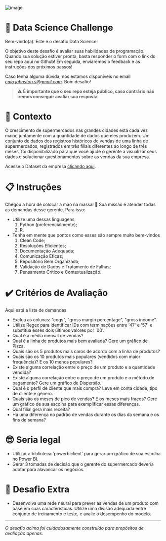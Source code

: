 ![image](https://user-images.githubusercontent.com/67487494/249557127-fadba69b-3f2f-440d-a695-77b756033884.png)


# 🚀 Data Science Challenge

Bem-vindo(a). Este é o desafio Data Science!

O objetivo deste desafio é avaliar suas habilidades de programação.
Quando sua solução estiver pronta, basta responder o form com o link do seu repo aqui no Github!
Em seguida, enviaremos o feedback e as instruções dos próximos passos!

Caso tenha alguma dúvida, nós estamos disponíveis no email *caio.johnston.s@gmail.com*. Bom desafio!

> ⚠️ **É importante que o seu repo esteja público, caso contrário não iremos conseguir avaliar sua resposta**

# 🧠 Contexto

O crescimento de supermercados nas grandes cidades está cada vez maior, juntamente com a quantidade de dados que eles produzem. Um conjunto de dados dos registros históricos de vendas de uma linha de supermercados, registrados em três filiais diferentes ao longo de três meses, foi disponibilizado para que você ajude o gerente a visualizar seus dados e solucionar questionamentos sobre as vendas da sua empresa.

Acesse o Dataset da empresa [clicando aqui](https://www.kaggle.com/datasets/aungpyaeap/supermarket-sales).

# 📋 Instruções

Chegou a hora de colocar a mão na massa! 🎉
Sua missão é atender todas as demandas desse gerente. Para isso:
- Utilize uma dessas linguagens:
    1. Python (preferencialmente);
    2. R.
- Tenha em mente que pontos como esses são sempre muito bem-vindos
    1. Clean Code;
    2. Resoluções Eficientes;
    3. Documentação Adequada;
    4. Comunicação Eficaz;
    5. Repositório Bem Organizado;
    6. Validação de Dados e Tratamento de Falhas;
    7. Pensamento Crítico e Contextualização.

# ✔️ Critérios de Avaliação

Aqui está a lista de demandas.

- Exclua as colunas: "cogs", "gross margin percentage", "gross income".
- Utilize Regex para identificar IDs com terminações entre '47' e '57' e substitua esses dois últimos valores por '00'.
- Qual é a média mensal de vendas?
- Qual é a linha de produtos mais bem avaliada? Gere um gráfico de Pizza.
- Quais são os 5 produtos mais caros de acordo com a linha de produtos?
- Quais são os 10 produtos mais populares (vendidos com maior frequência)? E os 10 menos populares?
- Existe alguma correlação entre o preço de um produto e a quantidade vendida?
- Existe alguma correlação entre o preço de um produto e o método de pagamento? Gere um gráfico de Dispersão.
- Qual é o perfil de cliente que mais compra? Leve em conta cidade, tipo de cliente e gênero.
- Quais são os meses de pico de vendas? E os meses mais fracos? Gere um gráfico de sua escolha para exemplificar essas diferenças.
- Qual filial gera mais receita?
- Há uma diferença no padrão de vendas durante os dias da semana e os fins de semana?

# 😎 Seria legal
- Utilizar a biblioteca 'powerbiclient' para gerar um gráfico de sua escolha no Power BI.
- Gerar 3 tomadas de decisão que o gerente do supermercado deveria adotar para alavancar os negócios.

# 🤖 Desafio Extra
- Desenvolva uma rede neural para prever as vendas de um produto com base em suas características. Utilize uma divisão adequada entre conjunto de treinamento e teste, e avalie o desempenho do modelo.
---

_O desafio acima foi cuidadosamente construído para propósitos de avaliação apenas._


